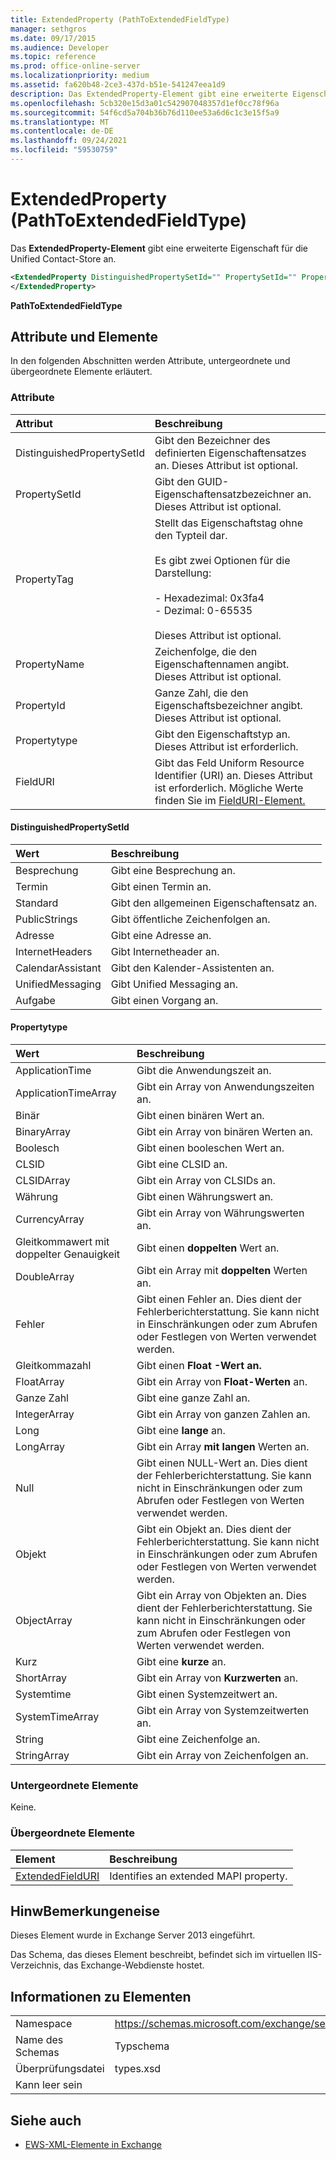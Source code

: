 ```yaml
---
title: ExtendedProperty (PathToExtendedFieldType)
manager: sethgros
ms.date: 09/17/2015
ms.audience: Developer
ms.topic: reference
ms.prod: office-online-server
ms.localizationpriority: medium
ms.assetid: fa620b48-2ce3-437d-b51e-541247eea1d9
description: Das ExtendedProperty-Element gibt eine erweiterte Eigenschaft für die Unified Contact-Store an.
ms.openlocfilehash: 5cb320e15d3a01c542907048357d1ef0cc78f96a
ms.sourcegitcommit: 54f6cd5a704b36b76d110ee53a6d6c1c3e15f5a9
ms.translationtype: MT
ms.contentlocale: de-DE
ms.lasthandoff: 09/24/2021
ms.locfileid: "59530759"
---
```

# <a name="extendedproperty-pathtoextendedfieldtype"></a>ExtendedProperty (PathToExtendedFieldType)

Das **ExtendedProperty-Element** gibt eine erweiterte Eigenschaft für die Unified Contact-Store an. 
  
```xml
<ExtendedProperty DistinguishedPropertySetId="" PropertySetId="" PropertyTag="" PropertyName="" PropertyId="" PropertyType="" FieldURI="">
</ExtendedProperty>
```

**PathToExtendedFieldType**

## <a name="attributes-and-elements"></a>Attribute und Elemente

In den folgenden Abschnitten werden Attribute, untergeordnete und übergeordnete Elemente erläutert.
  
### <a name="attributes"></a>Attribute

|**Attribut**|**Beschreibung**|
|:-----|:-----|
|DistinguishedPropertySetId  <br/> |Gibt den Bezeichner des definierten Eigenschaftensatzes an. Dieses Attribut ist optional.  <br/> |
|PropertySetId  <br/> |Gibt den GUID-Eigenschaftensatzbezeichner an. Dieses Attribut ist optional.  <br/> |
|PropertyTag  <br/> | Stellt das Eigenschaftstag ohne den Typteil dar.<br/><br/>Es gibt zwei Optionen für die Darstellung:  <br/><br/>- Hexadezimal: 0x3fa4  <br/>- Dezimal: 0-65535<br/><br/>  Dieses Attribut ist optional.  <br/> |
|PropertyName  <br/> |Zeichenfolge, die den Eigenschaftennamen angibt. Dieses Attribut ist optional.  <br/> |
|PropertyId  <br/> |Ganze Zahl, die den Eigenschaftsbezeichner angibt. Dieses Attribut ist optional.  <br/> |
|Propertytype  <br/> |Gibt den Eigenschaftstyp an. Dieses Attribut ist erforderlich.  <br/> |
|FieldURI  <br/> |Gibt das Feld Uniform Resource Identifier (URI) an. Dieses Attribut ist erforderlich. Mögliche Werte finden Sie im [FieldURI-Element.](fielduri.md)  <br/> |
   
#### <a name="distinguishedpropertysetid"></a>DistinguishedPropertySetId

|**Wert**|**Beschreibung**|
|:-----|:-----|
|Besprechung  <br/> |Gibt eine Besprechung an.  <br/> |
|Termin  <br/> |Gibt einen Termin an.  <br/> |
|Standard  <br/> |Gibt den allgemeinen Eigenschaftensatz an.  <br/> |
|PublicStrings  <br/> |Gibt öffentliche Zeichenfolgen an.  <br/> |
|Adresse  <br/> |Gibt eine Adresse an.  <br/> |
|InternetHeaders  <br/> |Gibt Internetheader an.  <br/> |
|CalendarAssistant  <br/> |Gibt den Kalender-Assistenten an.  <br/> |
|UnifiedMessaging  <br/> |Gibt Unified Messaging an.  <br/> |
|Aufgabe  <br/> |Gibt einen Vorgang an.  <br/> |
   
#### <a name="propertytype"></a>Propertytype

|**Wert**|**Beschreibung**|
|:-----|:-----|
|ApplicationTime  <br/> |Gibt die Anwendungszeit an.  <br/> |
|ApplicationTimeArray  <br/> |Gibt ein Array von Anwendungszeiten an.  <br/> |
|Binär  <br/> |Gibt einen binären Wert an.  <br/> |
|BinaryArray  <br/> |Gibt ein Array von binären Werten an.  <br/> |
|Boolesch  <br/> |Gibt einen booleschen Wert an.  <br/> |
|CLSID  <br/> |Gibt eine CLSID an.  <br/> |
|CLSIDArray  <br/> |Gibt ein Array von CLSIDs an.  <br/> |
|Währung  <br/> |Gibt einen Währungswert an.  <br/> |
|CurrencyArray  <br/> |Gibt ein Array von Währungswerten an.  <br/> |
|Gleitkommawert mit doppelter Genauigkeit  <br/> |Gibt einen **doppelten** Wert an.  <br/> |
|DoubleArray  <br/> |Gibt ein Array mit **doppelten** Werten an.  <br/> |
|Fehler  <br/> |Gibt einen Fehler an. Dies dient der Fehlerberichterstattung. Sie kann nicht in Einschränkungen oder zum Abrufen oder Festlegen von Werten verwendet werden.  <br/> |
|Gleitkommazahl  <br/> |Gibt einen **Float -Wert an.**  <br/> |
|FloatArray  <br/> |Gibt ein Array von **Float-Werten** an.  <br/> |
|Ganze Zahl  <br/> |Gibt eine ganze Zahl an.  <br/> |
|IntegerArray  <br/> |Gibt ein Array von ganzen Zahlen an.  <br/> |
|Long  <br/> |Gibt eine **lange** an.  <br/> |
|LongArray  <br/> |Gibt ein Array **mit langen** Werten an.  <br/> |
|Null  <br/> |Gibt einen NULL-Wert an. Dies dient der Fehlerberichterstattung. Sie kann nicht in Einschränkungen oder zum Abrufen oder Festlegen von Werten verwendet werden.  <br/> |
|Objekt  <br/> |Gibt ein Objekt an. Dies dient der Fehlerberichterstattung. Sie kann nicht in Einschränkungen oder zum Abrufen oder Festlegen von Werten verwendet werden.  <br/> |
|ObjectArray  <br/> |Gibt ein Array von Objekten an. Dies dient der Fehlerberichterstattung. Sie kann nicht in Einschränkungen oder zum Abrufen oder Festlegen von Werten verwendet werden.  <br/> |
|Kurz  <br/> |Gibt eine **kurze** an.  <br/> |
|ShortArray  <br/> |Gibt ein Array von **Kurzwerten** an.  <br/> |
|Systemtime  <br/> |Gibt einen Systemzeitwert an.  <br/> |
|SystemTimeArray  <br/> |Gibt ein Array von Systemzeitwerten an.  <br/> |
|String  <br/> |Gibt eine Zeichenfolge an.  <br/> |
|StringArray  <br/> |Gibt ein Array von Zeichenfolgen an.  <br/> |
   
### <a name="child-elements"></a>Untergeordnete Elemente

Keine.
  
### <a name="parent-elements"></a>Übergeordnete Elemente

|**Element**|**Beschreibung**|
|:-----|:-----|
|[ExtendedFieldURI](extendedfielduri.md) <br/> |Identifies an extended MAPI property.  <br/> |
   
## <a name="remarks"></a>HinwBemerkungeneise

Dieses Element wurde in Exchange Server 2013 eingeführt.
  
Das Schema, das dieses Element beschreibt, befindet sich im virtuellen IIS-Verzeichnis, das Exchange-Webdienste hostet.
  
## <a name="element-information"></a>Informationen zu Elementen

|||
|:-----|:-----|
|Namespace  <br/> |https://schemas.microsoft.com/exchange/services/2006/types  <br/> |
|Name des Schemas  <br/> |Typschema  <br/> |
|Überprüfungsdatei  <br/> |types.xsd  <br/> |
|Kann leer sein  <br/> ||
   
## <a name="see-also"></a>Siehe auch

- [EWS-XML-Elemente in Exchange](ews-xml-elements-in-exchange.md)

